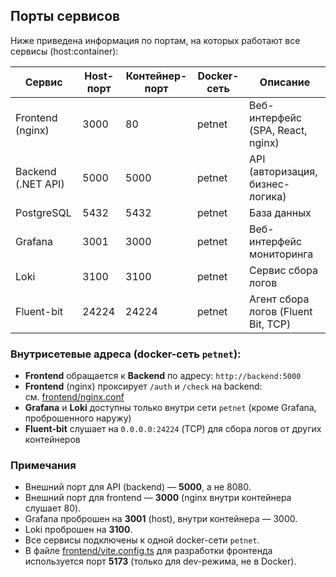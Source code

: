 ## Порты сервисов

Ниже приведена информация по портам, на которых работают все сервисы (host:container):

| Сервис             | Host-порт | Контейнер-порт | Docker-сеть | Описание                                      |
|--------------------|-----------|---------------|-------------|-----------------------------------------------|
| Frontend (nginx)   | 3000      | 80            | petnet      | Веб-интерфейс (SPA, React, nginx)             |
| Backend (.NET API) | 5000      | 5000          | petnet      | API (авторизация, бизнес-логика)              |
| PostgreSQL         | 5432      | 5432          | petnet      | База данных                                   |
| Grafana            | 3001      | 3000          | petnet      | Веб-интерфейс мониторинга                     |
| Loki               | 3100      | 3100          | petnet      | Сервис сбора логов                            |
| Fluent-bit         | 24224     | 24224         | petnet      | Агент сбора логов (Fluent Bit, TCP)           |

### Внутрисетевые адреса (docker-сеть `petnet`):

- **Frontend** обращается к **Backend** по адресу: `http://backend:5000`
- **Frontend** (nginx) проксирует `/auth` и `/check` на backend:  
  см. [frontend/nginx.conf](frontend/nginx.conf)
- **Grafana** и **Loki** доступны только внутри сети `petnet` (кроме Grafana, проброшенного наружу)
- **Fluent-bit** слушает на `0.0.0.0:24224` (TCP) для сбора логов от других контейнеров

### Примечания

- Внешний порт для API (backend) — **5000**, а не 8080.
- Внешний порт для frontend — **3000** (nginx внутри контейнера слушает 80).
- Grafana проброшен на **3001** (host), внутри контейнера — 3000.
- Loki проброшен на **3100**.
- Все сервисы подключены к одной docker-сети `petnet`.
- В файле [frontend/vite.config.ts](frontend/vite.config.ts) для разработки фронтенда используется порт **5173** (только для dev-режима, не в Docker).